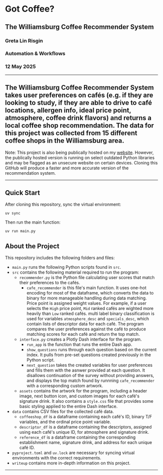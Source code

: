 # Got Coffee?
## The Williamsburg Coffee Recommender System
### Greta Lin Risgin
### Automation & Workflows
### 12 May 2025

---
The Williamsburg Coffee Recommender System takes user preferences on cafés (e.g. if they are looking to study, 
if they are able to drive to café locations, allergen info, ideal price point, atmosphere, coffee drink flavors) 
and returns a local coffee shop recommendation. The data for this project was collected from 15 different coffee shops in the Williamsburg area.
---
Note: This project is also being publically hosted on my [website](http://66.29.133.117:8050/). However, the publically hosted version is running on select outdated Python libraries and may be flagged as an unsecure website on certain devices. Cloning this GitHub will produce a faster and more accurate version of the recommendation system.

---
Quick Start
---
After cloning this repository, sync the virtual environment:
```
uv sync
```
Then run the main function:
```
uv run main.py
```
About the Project
---
This repository includes the following folders and files:
- `main.py` runs the following Python scripts found in `src`.
- `src` contains the following material required to run the program:
  - `recommender.py` is the Python file calculating user scores that match their preferences to the cafés.
    - `cafe_recommender` is this file's main function. It uses one-hot encoding for most of the dataframe, which converts the data to binary for more manageable handling during data matching. Price point is assigned weight values. For example,  if a user selects the `High` price point, `Mid` ranked cafés are wighted more heavily than `Low` ranked cafés. multi label binary classification is used for variables `atmosphere_desc` and `specials_desc`, which contain lists of descriptor data for each café. The program compares the user preferences against the café to produce matching scores for each café and return the top match. 
  - `interface.py` creates a Plotly Dash interface for the program.
    - `run_app` is the function that runs the entire Dash app.
    - `show_questions` runs through each question based on the current index. It pulls from pre-set questions created previously in the Python script.
    - `next_question` takes the created variables for user preferences and fills them with the asnwer provided at each question. It disallows continuation of the survey without providing answers, and displays the top match found by runnning `cafe_recommender` with a corresponding custom artwork.
  - `assets` contains the artwork for the program, including a header image, next button icon, and custom images for each café's signature drink. It also contains a `style.css` file that provides some basic styling applied to the entire Dash interface.
- `data` contains CSV files for the collected café data.
  - `coffeeshop_df` is a dataframe containing each café's ID, binary T/F variables, and the ordinal price point variable.
  - `descriptor_df` is a dataframe containing the descriptors, assigned using each café's unique ID, for atmosphere and signature drink.
  - `reference_df` is a dataframe containing the corresponding establishment name, signature drink, and address for each unique café ID.
- `pyproject.toml` and `uv.lock` are necessary for syncing virtual environments with the correct requirements.
- `writeup` contains more in-depth information on this project.
---

